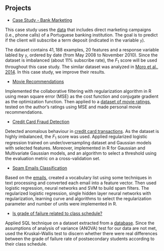 ## Projects

* [Case Study - Bank Marketing](http://htmlpreview.github.io/?https://github.com/DrMMZ/drmmz.github.io/blob/master/bank.nb.html)

This case study uses the [data](https://archive.ics.uci.edu/ml/datasets/Bank+Marketing) that includes direct marketing campaigns (i.e., phone calls) of a Portuguese banking institution. The goal is to predict if the client will subscribe a term deposit (indicated in the variable `y`).

The dataset contains $41,188$ examples, $20$ features and a response variable labled by `y`, ordered by date (from May 2008 to November 2010). Since the dataset is imbalanced (about $11\%$ subscribe rate), the $F_1$ score will be used throughout this case study. The similar dataset was analyzed in [Moro et al., 2014](http://dx.doi.org/10.1016/j.dss.2014.03.001). In this case study, we improve their results.

* [Movie Recommendations](http://htmlpreview.github.io/?https://github.com/DrMMZ/drmmz.github.io/blob/master/Movies.nb.html)

Implemented the collaborative filtering with regularization algorithm in R using mean square error (MSE) as the cost function and conjugate gradient as the optimization function. Then applied to a [dataset of movie ratings](https://grouplens.org/datasets/movielens/), tested on the author’s ratings using MSE and made personal movie recommendations.

* [Credit Card Fraud Detection](http://htmlpreview.github.io/?https://github.com/DrMMZ/drmmz.github.io/blob/master/FraudDetection.nb.html)

Detected anomalous behaviour in [credit card transactions](https://www.kaggle.com/mlg-ulb/creditcardfraud). As the dataset is highly imbalanced, the $F_{1}$ score was used. Applied regularized logistic regression trained on under/oversampling dataset and Gaussian models with selected features. Moreover, implemented in R for Gaussian and Multivariate Gaussian models, and an algorithm to select a threshold using the evaluation metric on a cross-validation set.

* [Spam Emails Classification](http://htmlpreview.github.io/?https://github.com/DrMMZ/drmmz.github.io/blob/master/Spam.nb.html)

Based on the [emails](http://spamassassin.apache.org/old/publiccorpus), created a vocabulary list using some techniques in text processing and converted each email into a feature vector. Then used logistic regression, neural networks and SVM to build spam filters. The regularized logistic regression, single hidden layer neural networks with regularization, learning curve and algorithms to select the regularization parameter and number of units were implemented in R.

* [Is grade of failure related to class schedule?](http://htmlpreview.github.io/?https://github.com/DrMMZ/drmmz.github.io/blob/master/School.html)

Applied SQL technique on a dataset extracted from a [database](https://www.kaggle.com/Madgrades/uw-madison-courses). Since the assumptions of analysis of variance (ANOVA) test for our data are not met, used the Kruskal–Wallis test to discern whether there were real differences between the grade of failure rate of postsecondary students according to their class schedule.
